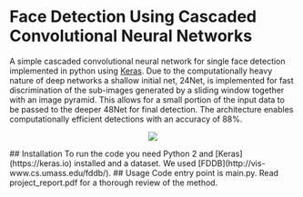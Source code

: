 # Face Detection Using Cascaded Convolutional Neural Networks
A simple cascaded convolutional neural network for single face detection implemented in python using [Keras](https://keras.io). Due to the computationally heavy nature of deep networks a shallow initial net, 24Net, is implemented for fast discrimination of the sub-images generated by a sliding window together with an image pyramid. This allows for a small portion of the input data to be passed to the deeper 48Net for final detection. The architecture enables computationally efficient detections with an accuracy of 88%.
<p align="center">
<img src="https://github.com/jolilj/CascadedCNNFaceDetection/raw/master/img/face_detection.png">
</p>
## Installation
To run the code you need Python 2 and [Keras](https://keras.io) installed and a dataset. We used [FDDB](http://vis-www.cs.umass.edu/fddb/).
## Usage
Code entry point is main.py. Read project_report.pdf for a thorough review of the method.
